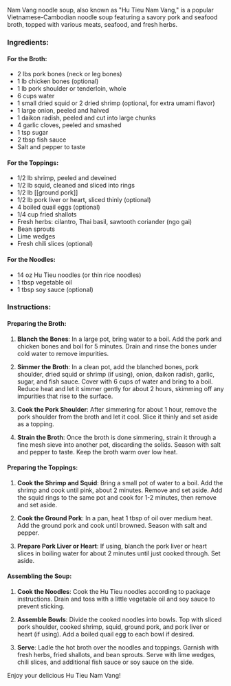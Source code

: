
Nam Vang noodle soup, also known as "Hu Tieu Nam Vang," is a popular Vietnamese-Cambodian noodle soup featuring a savory pork and seafood broth, topped with various meats, seafood, and fresh herbs.

### Ingredients:

#### For the Broth:
- 2 lbs pork bones (neck or leg bones)
- 1 lb chicken bones (optional)
- 1 lb pork shoulder or tenderloin, whole
- 6 cups water
- 1 small dried squid or 2 dried shrimp (optional, for extra umami flavor)
- 1 large onion, peeled and halved
- 1 daikon radish, peeled and cut into large chunks
- 4 garlic cloves, peeled and smashed
- 1 tsp sugar
- 2 tbsp fish sauce
- Salt and pepper to taste

#### For the Toppings:
- 1/2 lb shrimp, peeled and deveined
- 1/2 lb squid, cleaned and sliced into rings
- 1/2 lb [[ground pork]]
- 1/2 lb pork liver or heart, sliced thinly (optional)
- 4 boiled quail eggs (optional)
- 1/4 cup fried shallots
- Fresh herbs: cilantro, Thai basil, sawtooth coriander (ngo gai)
- Bean sprouts
- Lime wedges
- Fresh chili slices (optional)

#### For the Noodles:
- 14 oz Hu Tieu noodles (or thin rice noodles)
- 1 tbsp vegetable oil
- 1 tbsp soy sauce (optional)

### Instructions:

#### Preparing the Broth:
1. **Blanch the Bones**: In a large pot, bring water to a boil. Add the pork and chicken bones and boil for 5 minutes. Drain and rinse the bones under cold water to remove impurities.

2. **Simmer the Broth**: In a clean pot, add the blanched bones, pork shoulder, dried squid or shrimp (if using), onion, daikon radish, garlic, sugar, and fish sauce. Cover with 6 cups of water and bring to a boil. Reduce heat and let it simmer gently for about 2 hours, skimming off any impurities that rise to the surface.

3. **Cook the Pork Shoulder**: After simmering for about 1 hour, remove the pork shoulder from the broth and let it cool. Slice it thinly and set aside as a topping.

4. **Strain the Broth**: Once the broth is done simmering, strain it through a fine mesh sieve into another pot, discarding the solids. Season with salt and pepper to taste. Keep the broth warm over low heat.

#### Preparing the Toppings:
1. **Cook the Shrimp and Squid**: Bring a small pot of water to a boil. Add the shrimp and cook until pink, about 2 minutes. Remove and set aside. Add the squid rings to the same pot and cook for 1-2 minutes, then remove and set aside.

2. **Cook the Ground Pork**: In a pan, heat 1 tbsp of oil over medium heat. Add the ground pork and cook until browned. Season with salt and pepper.

3. **Prepare Pork Liver or Heart**: If using, blanch the pork liver or heart slices in boiling water for about 2 minutes until just cooked through. Set aside.

#### Assembling the Soup:
1. **Cook the Noodles**: Cook the Hu Tieu noodles according to package instructions. Drain and toss with a little vegetable oil and soy sauce to prevent sticking.

2. **Assemble Bowls**: Divide the cooked noodles into bowls. Top with sliced pork shoulder, cooked shrimp, squid, ground pork, and pork liver or heart (if using). Add a boiled quail egg to each bowl if desired.

3. **Serve**: Ladle the hot broth over the noodles and toppings. Garnish with fresh herbs, fried shallots, and bean sprouts. Serve with lime wedges, chili slices, and additional fish sauce or soy sauce on the side.

Enjoy your delicious Hu Tieu Nam Vang!